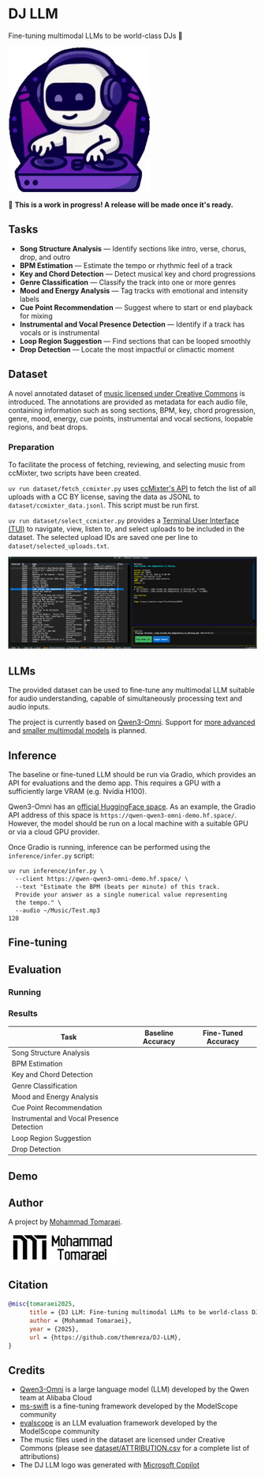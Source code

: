# DJ LLM

Fine-tuning multimodal LLMs to be world-class DJs 🎵

![](assets/images/dj-llm.gif)

🚧 **This is a work in progress! A release will be made once it's ready.**

## Tasks

- **Song Structure Analysis** — Identify sections like intro, verse, chorus, drop, and outro  
- **BPM Estimation** — Estimate the tempo or rhythmic feel of a track  
- **Key and Chord Detection** — Detect musical key and chord progressions  
- **Genre Classification** — Classify the track into one or more genres  
- **Mood and Energy Analysis** — Tag tracks with emotional and intensity labels
- **Cue Point Recommendation** — Suggest where to start or end playback for mixing  
- **Instrumental and Vocal Presence Detection** — Identify if a track has vocals or is instrumental  
- **Loop Region Suggestion** — Find sections that can be looped smoothly  
- **Drop Detection** — Locate the most impactful or climactic moment  

## Dataset

A novel annotated dataset of [music licensed under Creative Commons](https://ccmixter.org) is introduced. The annotations are provided as metadata for each audio file, containing information such as song sections, BPM, key, chord progression, genre, mood, energy, cue points, instrumental and vocal sections, loopable regions, and beat drops.

### Preparation

To facilitate the process of fetching, reviewing, and selecting music from ccMixter, two scripts have been created. 

`uv run dataset/fetch_ccmixter.py` uses [ccMixter's API](https://ccmixter.org/query-api) to fetch the list of all uploads with a CC BY license, saving the data as JSONL to `dataset/ccmixter_data.jsonl`. This script must be run first.

`uv run dataset/select_ccmixter.py` provides a [Terminal User Interface (TUI)](https://github.com/Textualize/textual) to navigate, view, listen to, and select uploads to be included in the dataset. The selected upload IDs are saved one per line to `dataset/selected_uploads.txt`.

![](assets/images/ccmixter-browser.png)

## LLMs

The provided dataset can be used to fine-tune any multimodal LLM suitable for audio understanding, capable of simultaneously processing text and audio inputs.

The project is currently based on [Qwen3-Omni](https://github.com/QwenLM/Qwen3-Omni). Support for [more advanced](https://github.com/BradyFU/Awesome-Multimodal-Large-Language-Models) and [smaller multimodal models](https://github.com/stevelaskaridis/awesome-mobile-llm) is planned.

## Inference

The baseline or fine-tuned LLM should be run via Gradio, which provides an API for evaluations and the demo app. This requires a GPU with a sufficiently large VRAM (e.g. Nvidia H100).

Qwen3-Omni has an [official HuggingFace space](https://huggingface.co/spaces/Qwen/Qwen3-Omni-Demo). As an example, the Gradio API address of this space is `https://qwen-qwen3-omni-demo.hf.space/`. However, the model should be run on a local machine with a suitable GPU or via a cloud GPU provider.

Once Gradio is running, inference can be performed using the `inference/infer.py` script:

```
uv run inference/infer.py \
  --client https://qwen-qwen3-omni-demo.hf.space/ \
  --text "Estimate the BPM (beats per minute) of this track. 
  Provide your answer as a single numerical value representing 
  the tempo." \
  --audio ~/Music/Test.mp3
120
```

## Fine-tuning

## Evaluation

### Running

### Results

| Task                                      | Baseline Accuracy | Fine-Tuned Accuracy |
|------------------------------------------|-------------------|---------------------|
| Song Structure Analysis                  |                   |                     |
| BPM Estimation                           |                   |                     |
| Key and Chord Detection                  |                   |                     |
| Genre Classification                     |                   |                     |
| Mood and Energy Analysis                 |                   |                     |
| Cue Point Recommendation                 |                   |                     |
| Instrumental and Vocal Presence Detection|                   |                     |
| Loop Region Suggestion                   |                   |                     |
| Drop Detection                           |                   |                     |

## Demo

## Author

A project by [Mohammad Tomaraei](https://www.linkedin.com/in/tomaraei/).

![](assets/images/mt.png)

## Citation

```bibtex
@misc{tomaraei2025,
      title = {DJ LLM: Fine-tuning multimodal LLMs to be world-class DJs},
      author = {Mohammad Tomaraei},
      year = {2025},
      url = {https://github.com/themreza/DJ-LLM},
}
```

## Credits

* [Qwen3-Omni](https://github.com/QwenLM/Qwen3-Omni) is a large language model (LLM) developed by the Qwen team at Alibaba Cloud
* [ms-swift](https://github.com/modelscope/ms-swift) is a fine-tuning framework developed by the ModelScope community
* [evalscope](https://github.com/modelscope/evalscope) is an LLM evaluation framework developed by the ModelScope community
* The music files used in the dataset are licensed under Creative Commons (please see [dataset/ATTRIBUTION.csv](dataset/ATTRIBUTION.md) for a complete list of attributions)
* The DJ LLM logo was generated with [Microsoft Copilot](https://copilot.microsoft.com/)